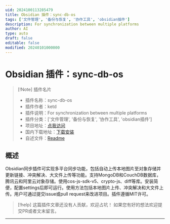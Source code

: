 ```yaml
---
uid: 2024100113285479
title: Obsidian 插件：sync-db-os
tags: ['文件管理', '备份与恢复', '协作工具', 'obsidian插件']
description: For synchronization between multiple platforms
author: AI
type: auto
draft: false
editable: false
modified: 20240101000000
---
```


# Obsidian 插件：sync-db-os

> [!Note] 插件名片
> - 插件名称：sync-db-os
> - 插件作者：ketd
> - 插件说明：For synchronization between multiple platforms
> - 插件分类：['文件管理', '备份与恢复', '协作工具', 'obsidian插件']
> - 项目地址：[点我访问](https://github.com/ketd/obsidian-sync-DB-OS)
> - 国内下载地址：[下载安装](https://pkmer.cn/products/plugin/pluginMarket/?sync-db-os)
> - 自述文件：[Readme](https://ghproxy.net/https://raw.githubusercontent.com/ketd/obsidian-sync-DB-OS/master/README.md)



## 概述

Obsidian同步插件可实现多平台同步功能，包括自动上传本地图片至对象存储并更新链接、冲突解决、大文件上传等功能。支持MongoDB和CouchDB数据库，腾讯云和阿里云对象存储。使用cos-js-sdk-v5、crypto-js、diff等库。安装简便，配置settings后即可运行。使用方法包括本地图片上传、冲突解决和大文件上传。用户可通过提交issue或pull request来改进项目。插件遵循MIT许可。


> [!help] 
> 这篇插件文章还没有人贡献，欢迎占坑！
> 如果您有好的想法欢迎提交PR或者文末留言。
> 

---



